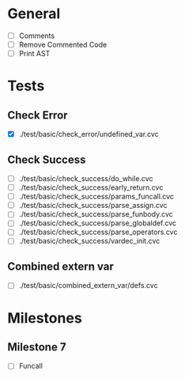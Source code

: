 # General
- [ ] Comments
- [ ] Remove Commented Code
- [ ] Print AST

# Tests
## Check Error
- [x] ./test/basic/check_error/undefined_var.cvc

## Check Success
- [ ] ./test/basic/check_success/do_while.cvc
- [ ] ./test/basic/check_success/early_return.cvc
- [ ] ./test/basic/check_success/params_funcall.cvc
- [ ] ./test/basic/check_success/parse_assign.cvc
- [ ] ./test/basic/check_success/parse_funbody.cvc
- [ ] ./test/basic/check_success/parse_globaldef.cvc
- [ ] ./test/basic/check_success/parse_operators.cvc
- [ ] ./test/basic/check_success/vardec_init.cvc

## Combined extern var
- [ ] ./test/basic/combined_extern_var/defs.cvc 

# Milestones
## Milestone 7
- [ ] Funcall